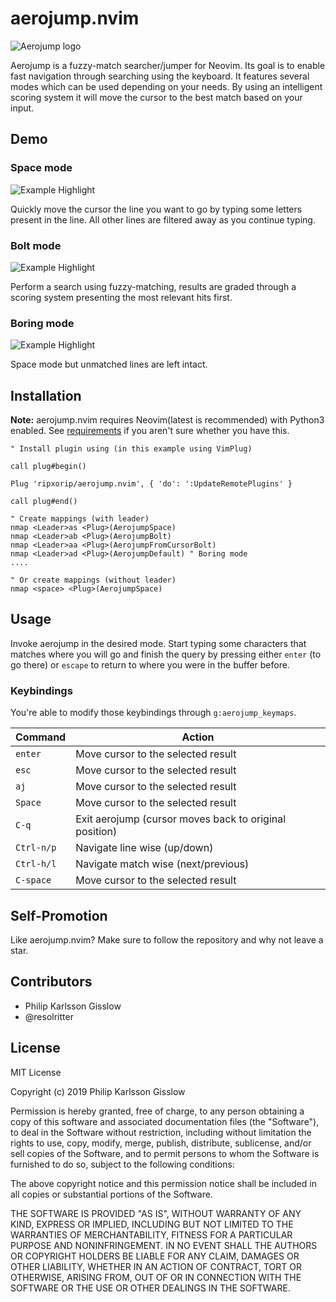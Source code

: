 # aerojump.nvim


![Aerojump logo](img/logo.svg?sanitize=true)

Aerojump is a fuzzy-match searcher/jumper for Neovim. Its goal is to enable fast
navigation through searching using the keyboard. It features several modes
which can be used depending on your needs. By using an intelligent scoring
system it will move the cursor to the best match based on your input.

## Demo

### Space mode
![Example Highlight](https://imgur.com/eUYLI3Q.gif)

Quickly move the cursor the line you want to go by typing some letters
present in the line. All other lines are filtered away as you continue typing.

### Bolt mode
![Example Highlight](https://imgur.com/evbd5Ad.gif)

Perform a search using fuzzy-matching, results are graded through a scoring system
presenting the most relevant hits first.

### Boring mode
![Example Highlight](https://imgur.com/prtHSML.gif)

Space mode but unmatched lines are left intact.

## Installation

**Note:** aerojump.nvim requires Neovim(latest is recommended) with Python3 enabled.
See [requirements](#requirements) if you aren't sure whether you have this.

```vim
" Install plugin using (in this example using VimPlug)

call plug#begin()

Plug 'ripxorip/aerojump.nvim', { 'do': ':UpdateRemotePlugins' }

call plug#end()

" Create mappings (with leader)
nmap <Leader>as <Plug>(AerojumpSpace)
nmap <Leader>ab <Plug>(AerojumpBolt)
nmap <Leader>aa <Plug>(AerojumpFromCursorBolt)
nmap <Leader>ad <Plug>(AerojumpDefault) " Boring mode
....

" Or create mappings (without leader)
nmap <space> <Plug>(AerojumpSpace)
```

## Usage

Invoke aerojump in the desired mode. Start typing some characters that matches
where you will go and finish the query by pressing either `enter` (to go there)
or `escape` to return to where you were in the buffer before.

### Keybindings

You're able to modify those keybindings through `g:aerojump_keymaps`.

| Command               | Action                                                                                |
| ---                   | ---                                                                                   |
| `enter`               | Move cursor to the selected result
| `esc`                 | Move cursor to the selected result
| `aj`                  | Move cursor to the selected result
| `Space`               | Move cursor to the selected result
| `C-q`                 | Exit aerojump (cursor moves back to original position)
| `Ctrl-n/p`            | Navigate line wise (up/down)
| `Ctrl-h/l`            | Navigate match wise (next/previous)
| `C-space`             | Move cursor to the selected result

## Self-Promotion
Like aerojump.nvim? Make sure to follow the repository and why not leave a star.

## Contributors
- Philip Karlsson Gisslow
- @resolritter

## License
MIT License

Copyright (c) 2019 Philip Karlsson Gisslow

Permission is hereby granted, free of charge, to any person obtaining a copy
of this software and associated documentation files (the "Software"), to deal
in the Software without restriction, including without limitation the rights
to use, copy, modify, merge, publish, distribute, sublicense, and/or sell
copies of the Software, and to permit persons to whom the Software is
furnished to do so, subject to the following conditions:

The above copyright notice and this permission notice shall be included in all
copies or substantial portions of the Software.

THE SOFTWARE IS PROVIDED "AS IS", WITHOUT WARRANTY OF ANY KIND, EXPRESS OR
IMPLIED, INCLUDING BUT NOT LIMITED TO THE WARRANTIES OF MERCHANTABILITY,
FITNESS FOR A PARTICULAR PURPOSE AND NONINFRINGEMENT. IN NO EVENT SHALL THE
AUTHORS OR COPYRIGHT HOLDERS BE LIABLE FOR ANY CLAIM, DAMAGES OR OTHER
LIABILITY, WHETHER IN AN ACTION OF CONTRACT, TORT OR OTHERWISE, ARISING FROM,
OUT OF OR IN CONNECTION WITH THE SOFTWARE OR THE USE OR OTHER DEALINGS IN THE
SOFTWARE.
